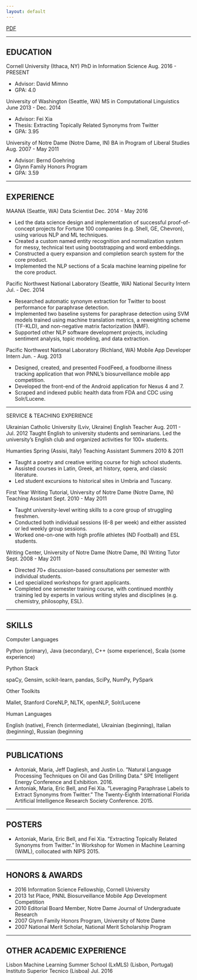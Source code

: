 ```yaml
---
layout: default
---
```


[PDF](http://maria-antoniak.github.io/maria_antoniak.pdf)

---

## EDUCATION

Cornell University (Ithaca, NY)
PhD in Information Science
Aug. 2016 - PRESENT
* Advisor: David Mimno
* GPA: 4.0

University of Washington (Seattle, WA)
MS in Computational Linguistics
June 2013 - Dec. 2014
* Advisor: Fei Xia
* Thesis: Extracting Topically Related Synonyms from Twitter
* GPA: 3.95

University of Notre Dame (Notre Dame, IN)
BA in Program of Liberal Studies
Aug. 2007 - May 2011
* Advisor: Bernd Goehring
* Glynn Family Honors Program
* GPA: 3.59

---

## EXPERIENCE

MAANA (Seattle, WA)
Data Scientist
Dec. 2014 - May 2016
* Led the data science design and implementation of successful proof-of-concept projects for Fortune 100 companies (e.g. Shell, GE, Chevron), using various NLP and ML techniques.
* Created a custom named entity recognition and normalization system for messy, technical text using bootstrapping and word embeddings.
* Constructed a query expansion and completion search system for the core product.
* Implemented the NLP sections of a Scala machine learning pipeline for the core product.

Pacific Northwest National Laboratory (Seattle, WA)
National Security Intern
Jul. - Dec. 2014
* Researched automatic synonym extraction for Twitter to boost performance for paraphrase detection.
* Implemented two baseline systems for paraphrase detection using SVM models trained using machine translation metrics, a reweighting scheme (TF-KLD), and non-negative matrix factorization (NMF).
* Supported other NLP software development projects, including sentiment analysis, topic modeling, and data extraction.

Pacific Northwest National Laboratory (Richland, WA)
Mobile App Developer Intern
Jun. - Aug. 2013
* Designed, created, and presented FoodFeed, a foodborne illness tracking application that won PNNL’s biosurveillance mobile app competition.
* Developed the front-end of the Android application for Nexus 4 and 7.
* Scraped and indexed public health data from FDA and CDC using Solr/Lucene.

---

SERVICE & TEACHING EXPERIENCE

Ukrainian Catholic University (Lviv, Ukraine)
English Teacher
Aug. 2011 - Jul. 2012
Taught English to university students and seminarians.
Led the university’s English club and organized activities for 100+ students.

Humanties Spring (Assisi, Italy)
Teaching Assistant
Summers 2010 & 2011
* Taught a poetry and creative writing course for high school students.
* Assisted courses in Latin, Greek, art history, opera, and classic literature.
* Led student excursions to historical sites in Umbria and Tuscany.

First Year Writing Tutorial, University of Notre Dame (Notre Dame, IN)
Teaching Assistant
Sept. 2010 - May 2011
* Taught university-level writing skills to a core group of struggling freshmen.
* Conducted both individual sessions (6-8 per week) and either assisted or led weekly group sessions.
* Worked one-on-one with high profile athletes (ND Football) and ESL students.

Writing Center, University of Notre Dame (Notre Dame, IN)
Writing Tutor
Sept. 2008 - May 2011
* Directed 70+ discussion-based consultations per semester with individual students.
* Led specialized workshops for grant applicants.
* Completed one semester training course, with continued monthly training led by experts in various writing styles and disciplines (e.g. chemistry, philosophy, ESL).

---

## SKILLS

Computer Languages

Python (primary), Java (secondary), C++ (some experience), Scala (some experience)

Python Stack

spaCy, Gensim, scikit-learn, pandas, SciPy, NumPy, PySpark

Other Toolkits

Mallet, Stanford CoreNLP, NLTK, openNLP, Solr/Lucene

Human Languages

English (native), French (intermediate), Ukrainian (beginning), Italian (beginning), Russian (beginning

---

## PUBLICATIONS

* Antoniak, Maria, Jeff Dagliesh, and Justin Lo. ”Natural Language Processing Techniques on Oil and Gas Drilling Data.” SPE Intelligent Energy Conference and Exhibition. 2016.
* Antoniak, Maria, Eric Bell, and Fei Xia. ”Leveraging Paraphrase Labels to Extract Synonyms from Twitter.” The Twenty-Eighth International Florida Artificial Intelligence Research Society Conference. 2015.

---

## POSTERS

* Antoniak, Maria, Eric Bell, and Fei Xia. ”Extracting Topically Related Synonyms from Twitter.” In Workshop for Women in Machine Learning (WiML), collocated with NIPS 2015.

---

## HONORS & AWARDS

* 2016 Information Science Fellowship, Cornell University
* 2013 1st Place, PNNL Biosurveillance Mobile App Development Competition
* 2010 Editorial Board Member, Notre Dame Journal of Undergraduate Research
* 2007 Glynn Family Honors Program, University of Notre Dame
* 2007 National Merit Scholar, National Merit Scholarship Program

---

## OTHER ACADEMIC EXPERIENCE

Lisbon Machine Learning Summer School (LxMLS) (Lisbon, Portugal)
Instituto Superior Tecnico (Lisboa)
Jul. 2016
